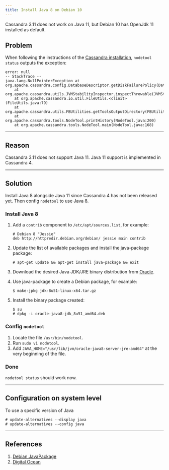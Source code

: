 ```yaml
---
title: Install Java 8 on Debian 10
---
```


Cassandra 3.11 does not work on Java 11, but Debian 10 has OpenJdk 11 installed as default.

<!--more-->
## Problem
When following the instructions of the [Cassandra installation](http://cassandra.apache.org/download/), `nodetool status` outputs the exception:

```
error: null
-- StackTrace --
java.lang.NullPointerException at org.apache.cassandra.config.DatabaseDescriptor.getDiskFailurePolicy(DatabaseDescriptor.java:1881)
    at org.apache.cassandra.utils.JVMStabilityInspector.inspectThrowable(JVMStabilityInspector.java:82)
    at org.apache.cassandra.io.util.FileUtils.<clinit>(FileUtils.java:79)
    at org.apache.cassandra.utils.FBUtilities.getToolsOutputDirectory(FBUtilities.java:788)
    at org.apache.cassandra.tools.NodeTool.printHistory(NodeTool.java:200)
    at org.apache.cassandra.tools.NodeTool.main(NodeTool.java:168)
```

---

## Reason
Cassandra 3.11 does not support Java 11. Java 11 support is implemented in Cassandra 4.

---

## Solution
Install Java 8 alongside Java 11 since Cassandra 4 has not been released yet. Then config `nodetool` to use Java 8.

### Install Java 8

1. Add a `contrib` component to `/etc/apt/sources.list`, for example:
    ```
    # Debian 8 "Jessie"
    deb http://httpredir.debian.org/debian/ jessie main contrib
    ```

2. Update the list of available packages and install the java-package package:
    ```
    # apt-get update && apt-get install java-package && exit
    ```

3. Download the desired Java JDK/JRE binary distribution from [Oracle](https://www.oracle.com/technetwork/java/javase/downloads/index.html).

4. Use java-package to create a Debian package, for example:
    ```
    $ make-jpkg jdk-8u51-linux-x64.tar.gz
    ```

5. Install the binary package created:
    ```
    $ su
    # dpkg -i oracle-java8-jdk_8u51_amd64.deb
    ```

### Config `nodetool`
1. Locate the file `/usr/bin/nodetool`.
2. Run `sudo vi nodetool`.
3. Add `JAVA_HOME="/usr/lib/jvm/oracle-java8-server-jre-amd64"` at the very beginning of the file.

### Done
`nodetool status` should work now.

---

## Configuration on system level
To use a specific version of Java

```
# update-alternatives --display java
# update-alternatives --config java 
```

---

## References
1. [Debian JavaPackage](https://wiki.debian.org/JavaPackage)
2. [Digital Ocean](https://www.digitalocean.com/community/tutorials/how-to-install-java-with-apt-on-debian-10)